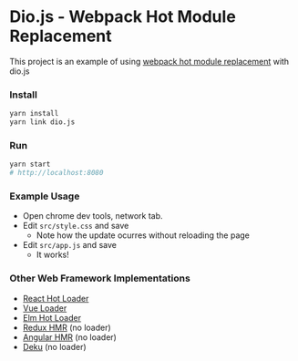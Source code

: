 # Dio.js - Webpack Hot Module Replacement

This project is an example of using [webpack hot module replacement](https://webpack.js.org/concepts/hot-module-replacement/) with dio.js

### Install

```bash
yarn install
yarn link dio.js
```

### Run

```bash
yarn start
# http://localhost:8080
```

### Example Usage

  - Open chrome dev tools, network tab.
  - Edit `src/style.css` and save
    - Note how the update ocurres without reloading the page
  - Edit `src/app.js` and save
    - It works!

### Other Web Framework Implementations

  - [React Hot Loader](https://github.com/gaearon/react-hot-loader)
  - [Vue Loader](https://github.com/vuejs/vue-loader)
  - [Elm Hot Loader](https://github.com/fluxxu/elm-hot-loader)
  - [Redux HMR](https://survivejs.com/webpack/appendices/hmr-with-react/#configuring-hmr-with-redux) (no loader)
  - [Angular HMR](https://github.com/AngularClass/angular-hmr) (no loader)
  - [Deku](https://github.com/anthonyshort/deku/blob/master/docs/advanced/hmr.md) (no loader)
